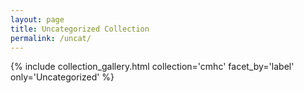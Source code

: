 ```yaml
---
layout: page
title: Uncategorized Collection
permalink: /uncat/
---
```


{% include collection_gallery.html collection='cmhc' facet_by='label' only='Uncategorized' %}
